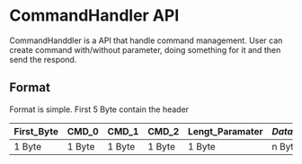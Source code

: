 # CommandHandler API

CommandHanddler is a API that handle command management. User can create command with/without parameter, doing something for it and then send the respond.

## Format 

Format is simple. First 5 Byte contain the header

| **First_Byte** | **CMD_0** | **CMD_1** | **CMD_2** | **Lengt_Paramater** | *Data_Parameter* |
| -------------- | --------- | --------- | --------- | ------------------- | ---------------- |
| 1 Byte         | 1 Byte    | 1 Byte    | 1 Byte    | 1 Byte              | n Byte           |

